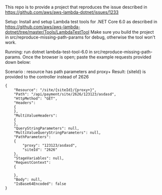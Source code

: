 This repo is to provide a project that reproduces the issue described in https://github.com/aws/aws-lambda-dotnet/issues/1233 

Setup:
Install and setup Lambda test tools for .NET Core 6.0 as described in https://github.com/aws/aws-lambda-dotnet/tree/master/Tools/LambdaTestTool
Make sure you build the project in src/reproduce-missing-path-params for debug, otherwise the tool won't work.

Running:
run dotnet lambda-test-tool-6.0 in src/reproduce-missing-path-params. Once the browser is open; paste the example requests provided down below:

Scenario : resource has path parameters and proxy+
Result: {siteId} is provided to the controller instead of 2626 
```
{
    "Resource": "/site/{siteId}/{proxy+}",
    "Path": "/api/payment/site/2626/123123/asdasd",
    "HttpMethod": "GET",
    "Headers":
    {
    },
    "MultiValueHeaders":
    {
    },
    "QueryStringParameters": null,
    "MultiValueQueryStringParameters": null,
    "PathParameters":
    {
        "proxy": "123123/asdasd",
        "siteId": "2626"
    },
    "StageVariables": null,
    "RequestContext":
    {
        
    },
    "Body": null,
    "IsBase64Encoded": false
}
```
